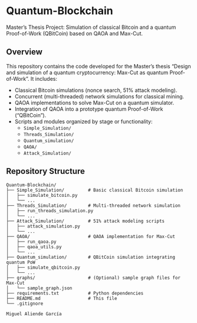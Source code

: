 # Quantum-Blockchain

Master’s Thesis Project: Simulation of classical Bitcoin and a quantum Proof-of-Work (QBitCoin) based on QAOA and Max-Cut.

## Overview

This repository contains the code developed for the Master’s thesis “Design and simulation of a quantum cryptocurrency: Max-Cut as quantum Proof-of-Work”. It includes:

- Classical Bitcoin simulations (nonce search, 51% attack modeling).  
- Concurrent (multi-threaded) network simulations for classical mining.  
- QAOA implementations to solve Max-Cut on a quantum simulator.  
- Integration of QAOA into a prototype quantum Proof-of-Work (“QBitCoin”).  
- Scripts and modules organized by stage or functionality:
  - `Simple_Simulation/`
  - `Threads_Simulation/`
  - `Quantum_simulation/`
  - `QAOA/`
  - `Attack_Simulation/`

## Repository Structure

```text
Quantum-Blockchain/
├── Simple_Simulation/         # Basic classical Bitcoin simulation
│   ├── simulate_bitcoin.py
│   └── ...
├── Threads_Simulation/        # Multi-threaded network simulation
│   ├── run_threads_simulation.py
│   └── ...
├── Attack_Simulation/         # 51% attack modeling scripts
│   ├── attack_simulation.py
│   └── ...
├── QAOA/                      # QAOA implementation for Max-Cut
│   ├── run_qaoa.py
│   ├── qaoa_utils.py
│   └── ...
├── Quantum_simulation/        # QBitCoin simulation integrating quantum PoW
│   ├── simulate_qbitcoin.py
│   └── ...
├── graphs/                    # (Optional) sample graph files for Max-Cut
│   └── sample_graph.json
├── requirements.txt           # Python dependencies
├── README.md                  # This file
└── .gitignore

Miguel Aliende García
